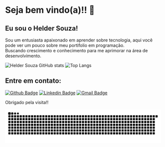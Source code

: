 # Seja bem vindo(a)!! 👋
 
## Eu sou o Helder Souza!
 
Sou um entusiasta apaixonado em aprender sobre tecnologia, aqui você pode ver um pouco sobre meu portifolio em programação.<br>
Buscando crescimento e conhecimento para me aprimorar na área de desenvolvimento.

 ![Helder Souza GitHub stats](https://github-readme-stats.vercel.app/api?username=Helder-Souza&show_icons=true&theme=midnight-purple)  ![Top Langs](https://github-readme-stats.vercel.app/api/top-langs/?username=Helder-Souza&layout=compact&theme=midnight-purple)
  <br>
  
## Entre em contato:

[![Github Badge](https://img.shields.io/badge/-Github-000?style=flat-square&logo=Github&logoColor=white&link=https://github.com/Helder-Souza)](https://github.com/Helder-Souza)
[![Linkedin Badge](https://img.shields.io/badge/-LinkedIn-blue?style=flat-square&logo=Linkedin&logoColor=white&link=https://www.linkedin.com/in/helder-souza-7b3591183//)](https://www.linkedin.com/in/helder-souza-7b3591183/)
[![Gmail Badge](https://img.shields.io/badge/-Gmail-c14438?style=flat-square&logo=Gmail&logoColor=white&link=mailto:seu_email)](mailto:helder.souza825@gmail.com)
  
Obrigado pela visita!!

![Snake animation](https://github.com/Helder-Souza/Helder-Souza/blob/output/github-contribution-grid-snake.svg)

<!--
**Helder-Souza/Helder-Souza** is a ✨ _special_ ✨ repository because its `README.md` (this file) appears on your GitHub profile.

Here are some ideas to get you started:

- 🔭 I’m currently working on ...
- 🌱 I’m currently learning ...
- 👯 I’m looking to collaborate on ...
- 🤔 I’m looking for help with ...
- 💬 Ask me about ...
- 📫 How to reach me: ...
- 😄 Pronouns: ...
- ⚡ Fun fact: ...
-->
